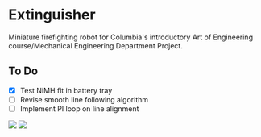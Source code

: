 # Extinguisher
Miniature firefighting robot for Columbia's introductory Art of Engineering course/Mechanical Engineering Department Project.

To Do
---
- [x] Test NiMH fit in battery tray
- [ ] Revise smooth line following algorithm
- [ ] Implement PI loop on line alignment

![](https://i.gyazo.com/6ca9e9e6f85f7efbd7b934d8a1ebb0b6.png)
![](https://lh3.googleusercontent.com/zfvzIkc0Vz9N2RxQkCQ3tgkUBnCD0gegXmjXatVsJrWqck-BqTkUOlxZvUgnIupDX8oKpkH_Yhs0BtLXASl34_hTKo_PQU_Z1RmhZLK7eedCDUAJVvd2wpGiHFFpyX_XnSRr0GtQEUkQ1vAasOjXyus9Q4RVcoQ_04kYILvT_P5FutyjjjCr8OoMRXv9kSBUOSf34x5_wktakwzkl_XYHabp2wfQshgPbCXfdn6E2BG7Nv3PH5rhM1L_QbK4gs9iAhxKulHYgkqq0wyb9BQWzW73dP2Naa9I0jIk8qpM5-rGSCZfsXJW0y_I2l7Js9itLH4ZT73xRRfiiJmN9Vx60vJ_KZagOw1qBrcL_Fq_eWkB3voKv8Ooh-CDFKsusdF2QwsCP0OVL55_WvnXdO6h_lp-9mEanXTL961Ndcp4pbekwNyLpJFt8IYZoevSk3-_dy7SK6rf1NbjgfL6GFuwEyWAFLWnQv2NnU2d6mPToiXKSIAy5erHZnFMJ_7tJ8VRGUiF3NnbCYskQLxUJwpNr-T8ROBHpAhJ2DZNVoY0gQsX4aEPi-t2c7Fkt9BNMlFup2XSvg=w1912-h1075-no)
